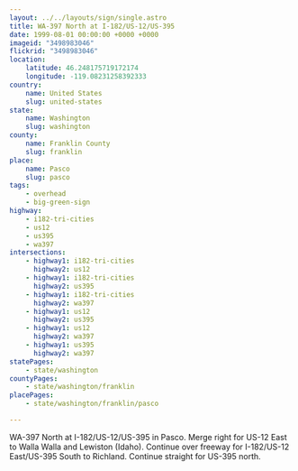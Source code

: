 ```yaml
---
layout: ../../layouts/sign/single.astro
title: WA-397 North at I-182/US-12/US-395
date: 1999-08-01 00:00:00 +0000 +0000
imageid: "3498983046"
flickrid: "3498983046"
location:
    latitude: 46.248175719172174
    longitude: -119.08231258392333
country:
    name: United States
    slug: united-states
state:
    name: Washington
    slug: washington
county:
    name: Franklin County
    slug: franklin
place:
    name: Pasco
    slug: pasco
tags:
    - overhead
    - big-green-sign
highway:
    - i182-tri-cities
    - us12
    - us395
    - wa397
intersections:
    - highway1: i182-tri-cities
      highway2: us12
    - highway1: i182-tri-cities
      highway2: us395
    - highway1: i182-tri-cities
      highway2: wa397
    - highway1: us12
      highway2: us395
    - highway1: us12
      highway2: wa397
    - highway1: us395
      highway2: wa397
statePages:
    - state/washington
countyPages:
    - state/washington/franklin
placePages:
    - state/washington/franklin/pasco

---
```

WA-397 North at I-182/US-12/US-395 in Pasco.  Merge right for US-12 East to Walla Walla and Lewiston (Idaho).  Continue over freeway for I-182/US-12 East/US-395 South to Richland.  Continue straight for US-395 north.